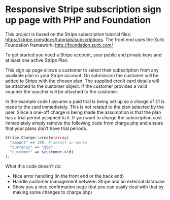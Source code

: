 # Responsive Stripe subscription sign up page with PHP and Foundation

This project is based on the Stripe subscription tutorial files: https://stripe.com/docs/tutorials/subscriptions. The front end uses the Zurb Foundation framework: http://foundation.zurb.com/

To get started you need a Stripe account, your public and private keys and at least one active Stripe Plan.

This sign up page allows a customer to select their subscription from any available plan in your Stripe account. On submission the customer will be added to Stripe with the chosen plan. The supplied credit card details will be attached to the customer object. If the customer provides a valid voucher the voucher will be attached to the customer.

In the example code I assume a paid trial is being set up so a charge of £1 is made to the card immediately. This is not related to the plan selected by the user. Since a one-off charge is being made the assumption is that the plan has a trial period assigned to it. If you want to charge the subscription cost immediately simply remove the following code from charge.php and ensure that your plans don't have trial periods.

```php
Stripe_Charge::create(array(
  "amount" => 100, # amount in pence
  "currency" => "gbp",
  "customer" => $customer->id)
);
```

What this code doesn't do:
- Nice error handling (in the front end or the back end)
- Handle customer management between Stripe and an external database
- Show you a nice confirmation page (but you can easily deal with that by making some changes to charge.php)
